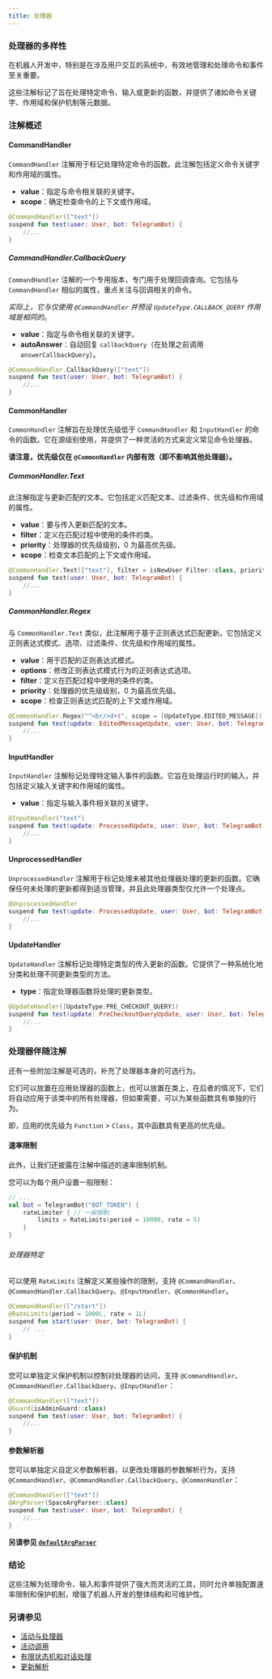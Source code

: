 ```yaml
---
title: 处理器
---
```


### 处理器的多样性

在机器人开发中，特别是在涉及用户交互的系统中，有效地管理和处理命令和事件至关重要。

这些注解标记了旨在处理特定命令、输入或更新的函数，并提供了诸如命令关键字、作用域和保护机制等元数据。

### 注解概述

#### CommandHandler

`CommandHandler` 注解用于标记处理特定命令的函数。此注解包括定义命令关键字和作用域的属性。

-   **value**：指定与命令相关联的关键字。
-   **scope**：确定检查命令的上下文或作用域。

```kotlin
@CommandHandler(["text"])
suspend fun test(user: User, bot: TelegramBot) {
    //...
}
```

##### CommandHandler.CallbackQuery

`CommandHandler` 注解的一个专用版本，专门用于处理回调查询。它包括与 `CommandHandler` 相似的属性，重点关注与回调相关的命令。

_实际上，它与仅使用 `@CommandHandler` 并预设 `UpdateType.CALLBACK_QUERY` 作用域是相同的_。

-   **value**：指定与命令相关联的关键字。
-   **autoAnswer**：自动回复 `callbackQuery`（在处理之前调用 `answerCallbackQuery`）。

```kotlin
@CommandHandler.CallbackQuery(["text"])
suspend fun test(user: User, bot: TelegramBot) {
    //...
}
```

#### CommonHandler

`CommonHandler` 注解旨在处理优先级低于 `CommandHandler` 和 `InputHandler` 的命令的函数。它在源级别使用，并提供了一种灵活的方式来定义常见命令处理器。

**请注意，优先级仅在 `@CommonHandler` 内部有效（即不影响其他处理器）。**

##### CommonHandler.Text

此注解指定与更新匹配的文本。它包括定义匹配文本、过滤条件、优先级和作用域的属性。

-   **value**：要与传入更新匹配的文本。
-   **filter**：定义在匹配过程中使用的条件的类。
-   **priority**：处理器的优先级级别，0 为最高优先级。
-   **scope**：检查文本匹配的上下文或作用域。

```kotlin
@CommonHandler.Text(["text"], filter = isNewUser Filter::class, priority = 10)
suspend fun test(user: User, bot: TelegramBot) {
    //...
}
```

##### CommonHandler.Regex

与 `CommonHandler.Text` 类似，此注解用于基于正则表达式匹配更新。它包括定义正则表达式模式、选项、过滤条件、优先级和作用域的属性。

-   **value**：用于匹配的正则表达式模式。
-   **options**：修改正则表达式模式行为的正则表达式选项。
-   **filter**：定义在匹配过程中使用的条件的类。
-   **priority**：处理器的优先级级别，0 为最高优先级。
-   **scope**：检查正则表达式匹配的上下文或作用域。

```kotlin
@CommonHandler.Regex("^<br/>d+$", scope = [UpdateType.EDITED_MESSAGE])
suspend fun test(update: EditedMessageUpdate, user: User, bot: TelegramBot) {
    //...
}
```

#### InputHandler

`InputHandler` 注解标记处理特定输入事件的函数。它旨在处理运行时的输入，并包括定义输入关键字和作用域的属性。

-   **value**：指定与输入事件相关联的关键字。

```kotlin
@InputHandler("text")
suspend fun test(update: ProcessedUpdate, user: User, bot: TelegramBot) {
    //...
}
```

#### UnprocessedHandler

`UnprocessedHandler` 注解用于标记处理未被其他处理器处理的更新的函数。它确保任何未处理的更新都得到适当管理，并且此处理器类型仅允许一个处理点。

```kotlin
@UnprocessedHandler
suspend fun test(update: ProcessedUpdate, user: User, bot: TelegramBot) {
    //...
}
```

#### UpdateHandler

`UpdateHandler` 注解标记处理特定类型的传入更新的函数。它提供了一种系统化地分类和处理不同更新类型的方法。

-   **type**：指定处理器函数将处理的更新类型。

```kotlin
@UpdateHandler([UpdateType.PRE_CHECKOUT_QUERY])
suspend fun test(update: PreCheckoutQueryUpdate, user: User, bot: TelegramBot) {
    //...
}
```

### 处理器伴随注解

还有一些附加注解是可选的，补充了处理器本身的可选行为。

它们可以放置在应用处理器的函数上，也可以放置在类上，在后者的情况下，它们将自动应用于该类中的所有处理器，但如果需要，可以为某些函数具有单独的行为。

即，应用的优先级为 `Function` > `Class`，其中函数具有更高的优先级。

#### 速率限制

此外，让我们还披露在注解中描述的速率限制机制。

您可以为每个用户设置一般限制：

```kotlin
// ...
val bot = TelegramBot("BOT_TOKEN") {
    rateLimiter { // 一般限制
        limits = RateLimits(period = 10000, rate = 5)
    }
}
```

###### 处理器特定

可以使用 `RateLimits` 注解定义某些操作的限制，支持 `@CommandHandler`、`@CommandHandler.CallbackQuery`、`@InputHandler`、`@CommonHandler`。

```kotlin
@CommandHandler(["/start"])
@RateLimits(period = 1000L, rate = 1L)
suspend fun start(user: User, bot: TelegramBot) {
    // ...
}
```

#### 保护机制

您可以单独定义保护机制以控制对处理器的访问，支持 `@CommandHandler`、`@CommandHandler.CallbackQuery`、`@InputHandler`：

```kotlin
@CommandHandler(["text"])
@Guard(isAdminGuard::class)
suspend fun test(user: User, bot: TelegramBot) {
    //...
}
```

#### 参数解析器

您可以单独定义自定义参数解析器，以更改处理器的参数解析行为，支持 `@CommandHandler`、`@CommandHandler.CallbackQuery`、`@CommonHandler`：

```kotlin
@CommandHandler(["text"])
@ArgParser(SpaceArgParser::class)
suspend fun test(user: User, bot: TelegramBot) {
    //...
}
```

**另请参见 [`defaultArgParser`](https://vendelieu.github.io/telegram-bot/telegram-bot/eu.vendeli.tgbot.utils/default-arg-parser.html)**

### 结论

这些注解为处理命令、输入和事件提供了强大而灵活的工具，同时允许单独配置速率限制和保护机制，增强了机器人开发的整体结构和可维护性。

### 另请参见

* [活动与处理器](/Activites-and-Processors)
* [活动调用](/Activity-invocation)
* [有限状态机和对话处理](/FSM-and-Conversation-handling)
* [更新解析](/Update-parsing)